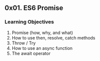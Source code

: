 <h2>0x01. ES6 Promise</h2>

<h3>Learning Objectives</h3>

<ol>
<li>Promise (how, why, and what)</li>
<li>How to use then, resolve, catch methods</li>
<li>Throw / Try</li>
<li>How to use an async function</li> 
<li>The await operator</li>
</ol>
